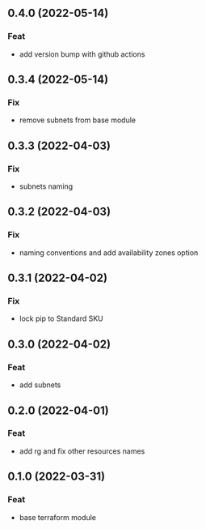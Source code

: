 ## 0.4.0 (2022-05-14)

### Feat

- add version bump with github actions

## 0.3.4 (2022-05-14)

### Fix

- remove subnets from base module

## 0.3.3 (2022-04-03)

### Fix

- subnets naming

## 0.3.2 (2022-04-03)

### Fix

- naming conventions and add availability zones option

## 0.3.1 (2022-04-02)

### Fix

- lock pip to Standard SKU

## 0.3.0 (2022-04-02)

### Feat

- add subnets

## 0.2.0 (2022-04-01)

### Feat

- add rg and fix other resources names

## 0.1.0 (2022-03-31)

### Feat

- base terraform module
